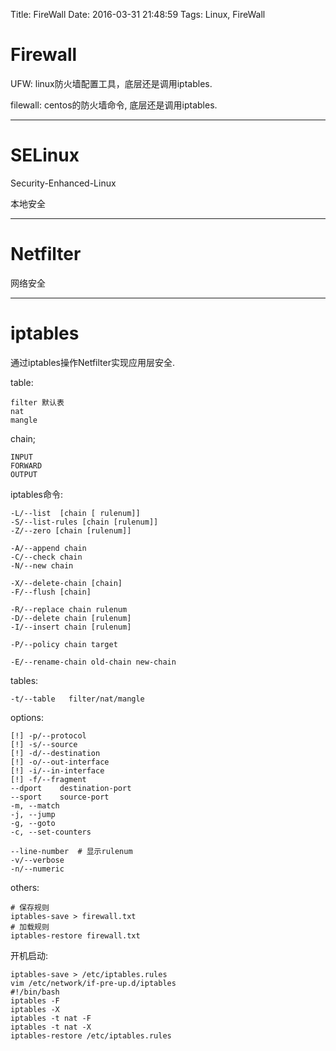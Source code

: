 Title: FireWall
Date: 2016-03-31 21:48:59
Tags: Linux, FireWall



# Firewall

UFW: linux防火墙配置工具，底层还是调用iptables.

filewall: centos的防火墙命令, 底层还是调用iptables.

***

# SELinux

Security-Enhanced-Linux

本地安全

***

# Netfilter

网络安全

***

# iptables

通过iptables操作Netfilter实现应用层安全.

table:

    filter 默认表
    nat
    mangle

chain;

    INPUT
    FORWARD
    OUTPUT

iptables命令:

    -L/--list  [chain [ rulenum]]
    -S/--list-rules [chain [rulenum]]
    -Z/--zero [chain [rulenum]]

    -A/--append chain
    -C/--check chain
    -N/--new chain

    -X/--delete-chain [chain]
    -F/--flush [chain]

    -R/--replace chain rulenum
    -D/--delete chain [rulenum]
    -I/--insert chain [rulenum]

    -P/--policy chain target

    -E/--rename-chain old-chain new-chain

tables:

    -t/--table   filter/nat/mangle

options:

    [!] -p/--protocol
    [!] -s/--source
    [!] -d/--destination
    [!] -o/--out-interface
    [!] -i/--in-interface
    [!] -f/--fragment
    --dport    destination-port
    --sport    source-port
    -m, --match
    -j, --jump
    -g, --goto
    -c, --set-counters
    
    --line-number  # 显示rulenum
    -v/--verbose
    -n/--numeric

others:

    # 保存规则
    iptables-save > firewall.txt
    # 加载规则
    iptables-restore firewall.txt

开机启动:

    iptables-save > /etc/iptables.rules
    vim /etc/network/if-pre-up.d/iptables
    #!/bin/bash
    iptables -F
    iptables -X
    iptables -t nat -F
    iptables -t nat -X
    iptables-restore /etc/iptables.rules

